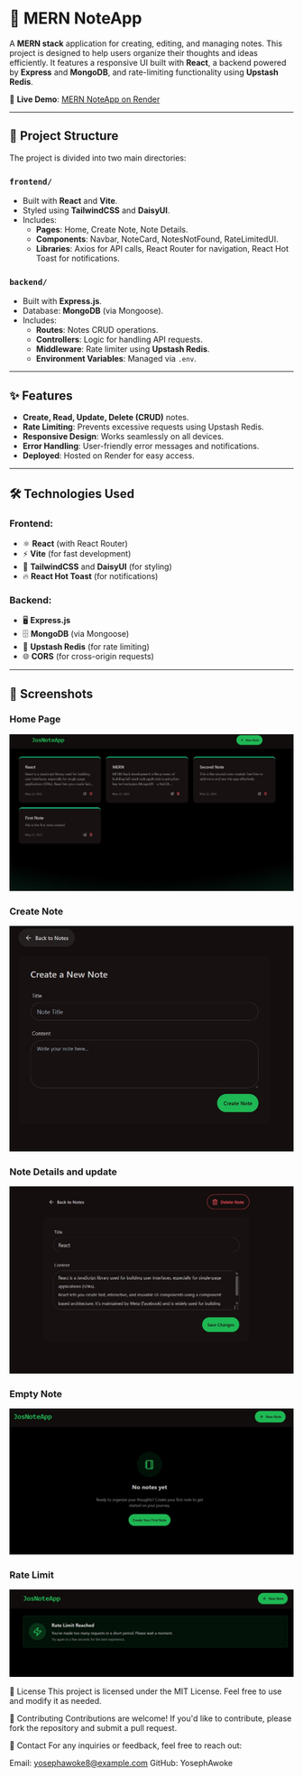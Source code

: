 # 📝 MERN NoteApp

A **MERN stack** application for creating, editing, and managing notes. This project is designed to help users organize their thoughts and ideas efficiently. It features a responsive UI built with **React**, a backend powered by **Express** and **MongoDB**, and rate-limiting functionality using **Upstash Redis**.

🚀 **Live Demo**: [MERN NoteApp on Render](https://mern-noteapp-4mpw.onrender.com/)

---
## 📂 Project Structure

The project is divided into two main directories:

### `frontend/`
- Built with **React** and **Vite**.
- Styled using **TailwindCSS** and **DaisyUI**.
- Includes:
  - **Pages**: Home, Create Note, Note Details.
  - **Components**: Navbar, NoteCard, NotesNotFound, RateLimitedUI.
  - **Libraries**: Axios for API calls, React Router for navigation, React Hot Toast for notifications.

### `backend/`
- Built with **Express.js**.
- Database: **MongoDB** (via Mongoose).
- Includes:
  - **Routes**: Notes CRUD operations.
  - **Controllers**: Logic for handling API requests.
  - **Middleware**: Rate limiter using **Upstash Redis**.
  - **Environment Variables**: Managed via `.env`.

---
## ✨ Features

- **Create, Read, Update, Delete (CRUD)** notes.
- **Rate Limiting**: Prevents excessive requests using Upstash Redis.
- **Responsive Design**: Works seamlessly on all devices.
- **Error Handling**: User-friendly error messages and notifications.
- **Deployed**: Hosted on Render for easy access.

---
## 🛠️ Technologies Used

### Frontend:
- ⚛️ **React** (with React Router)
- ⚡ **Vite** (for fast development)
- 🎨 **TailwindCSS** and **DaisyUI** (for styling)
- 🔥 **React Hot Toast** (for notifications)

### Backend:
- 🖥️ **Express.js**
- 🗄️ **MongoDB** (via Mongoose)
- 🚦 **Upstash Redis** (for rate limiting)
- 🌐 **CORS** (for cross-origin requests)

---
## 📸 Screenshots

### Home Page
![Home Page](frontend/src/screenshots/home_page.jpg)

### Create Note
![Create Note](frontend/src/screenshots/create_note.jpg)

### Note Details and update
![Note Details](frontend/src/screenshots/edit-note.jpg)

### Empty Note
![Empty Note](frontend/src/screenshots/empty_note.jpg)

### Rate Limit
![Rate Limit](frontend/src/screenshots/rate_limit.jpg)


📜 License
This project is licensed under the MIT License. Feel free to use and modify it as needed.

🤝 Contributing
Contributions are welcome! If you'd like to contribute, please fork the repository and submit a pull request.

📧 Contact
For any inquiries or feedback, feel free to reach out:

Email: yosephawoke8@example.com
GitHub: YosephAwoke